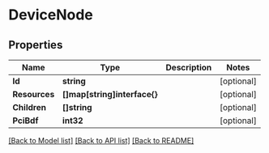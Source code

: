 # DeviceNode

## Properties

Name | Type | Description | Notes
------------ | ------------- | ------------- | -------------
**Id** | **string** |  | [optional] 
**Resources** | **[]map[string]interface{}** |  | [optional] 
**Children** | **[]string** |  | [optional] 
**PciBdf** | **int32** |  | [optional] 

[[Back to Model list]](../README.md#documentation-for-models) [[Back to API list]](../README.md#documentation-for-api-endpoints) [[Back to README]](../README.md)


